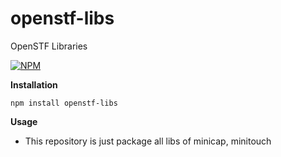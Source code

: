 # openstf-libs
OpenSTF Libraries

[![NPM](https://nodei.co/npm/openstf-libs.png?global=true)](https://nodei.co/npm/openstf-libs/)

__Installation__
```
npm install openstf-libs
```

__Usage__
* This repository is just package all libs of minicap, minitouch
